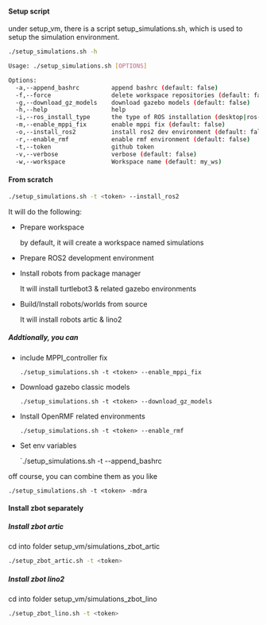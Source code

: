 #### Setup script

under setup_vm, there is a script setup_simulations.sh, which is used to setup the simulation environment.

```bash
./setup_simulations.sh -h

Usage: ./setup_simulations.sh [OPTIONS]

Options:
  -a,--append_bashrc         append bashrc (default: false)
  -f,--force                 delete workspace repositories (default: false)
  -g,--download_gz_models    download gazebo models (default: false)
  -h,--help                  help
  -i,--ros_install_type      the type of ROS installation (desktop|ros-base) (default: desktop)
  -m,--enable_mppi_fix       enable mppi fix (default: false)
  -o,--install_ros2          install ros2 dev environment (default: false)
  -r,--enable_rmf            enable rmf environment (default: false)
  -t,--token                 github token
  -v,--verbose               verbose (default: false)
  -w,--workspace             Workspace name (default: my_ws)
```

#### From scratch

```bash
./setup_simulations.sh -t <token> --install_ros2
```

It will do the following:

- Prepare workspace

  by default, it will create a workspace named simulations

- Prepare ROS2 development environment

- Install robots from package manager

  It will install turtlebot3 & related gazebo environments

- Build/Install robots/worlds from source

  It will install robots artic & lino2

##### Addtionally, you can

- include MPPI_controller fix

  `./setup_simulations.sh -t <token> --enable_mppi_fix`

- Download gazebo classic models

  `./setup_simulations.sh -t <token> --download_gz_models`

- Install OpenRMF related environments

  `./setup_simulations.sh -t <token> --enable_rmf`

- Set env variables

  `./setup_simulations.sh -t <token> --append_bashrc

off course, you can combine them as you like

`./setup_simulations.sh -t <token> -mdra`

#### Install zbot separately

##### Install zbot artic

cd into folder setup_vm/simulations_zbot_artic

```bash
./setup_zbot_artic.sh -t <token>
```

##### Install zbot lino2

cd into folder setup_vm/simulations_zbot_lino

```bash
./setup_zbot_lino.sh -t <token>
```
